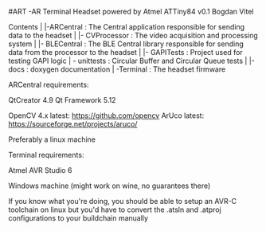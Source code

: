 #ART
-AR Terminal Headset powered by Atmel ATTiny84
v0.1
Bogdan Vitel

Contents
|
|-ARCentral : The Central application responsible for sending data to the headset
| |- CVProcessor : The video acquisition and processing system
| |- BLECentral : The BLE Central library responsible for sending data from the processor to the headset
| |- GAPITests : Project used for testing GAPI logic
| \- unittests : Circular Buffer and Circular Queue tests
|
|-docs : doxygen documentation
|
\-Terminal : The headset firmware


ARCentral requirements:

QtCreator 4.9
Qt Framework 5.12

 OpenCV 4.x latest: https://github.com/opencv
 ArUco latest: https://sourceforge.net/projects/aruco/

Preferably a linux machine

Terminal requirements:

Atmel AVR Studio 6

Windows machine (might work on wine, no guarantees there)

If you know what you're doing, you should be able to setup an AVR-C toolchain on linux but you'd have to 
convert the .atsln and .atproj configurations to your buildchain manually
